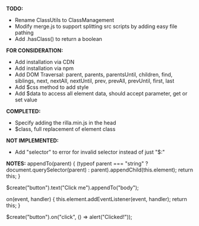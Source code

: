 **TODO:**
- Rename ClassUtils to ClassManagement
- Modify merge.js to support splitting src scripts by adding easy file pathing
- Add .hasClass() to return a boolean

**FOR CONSIDERATION:**
- Add installation via CDN
- Add installation via npm
- Add DOM Traversal: parent, parents, parentsUntil, children, find, siblings, next, nextAll, nextUntil, prev, prevAll, prevUntil, first, last
- Add $css method to add style
- Add $data to access all element data, should accept parameter, get or set value

**COMPLETED:**
- Specify adding the rilla.min.js in the head
- $class, full replacement of element class


**NOT IMPLEMENTED:**
- Add "selector" to error for invalid selector instead of just "$:"

**NOTES:**
appendTo(parent) {
(typeof parent === "string" ? document.querySelector(parent) : parent).appendChild(this.element);
return this;
}

$create("button").text("Click me").appendTo("body");

on(event, handler) {
this.element.addEventListener(event, handler);
return this;
}

$create("button").on("click", () => alert("Clicked!"));
